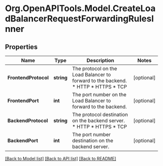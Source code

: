 # Org.OpenAPITools.Model.CreateLoadBalancerRequestForwardingRulesInner

## Properties

Name | Type | Description | Notes
------------ | ------------- | ------------- | -------------
**FrontendProtocol** | **string** | The protocol on the Load Balancer to forward to the backend.  * HTTP * HTTPS * TCP | [optional] 
**FrontendPort** | **int** | The port number on the Load Balancer to forward to the backend. | [optional] 
**BackendProtocol** | **string** | The protocol destination on the backend server.  * HTTP * HTTPS * TCP | [optional] 
**BackendPort** | **int** | The port number destination on the backend server. | [optional] 

[[Back to Model list]](../README.md#documentation-for-models) [[Back to API list]](../README.md#documentation-for-api-endpoints) [[Back to README]](../README.md)

